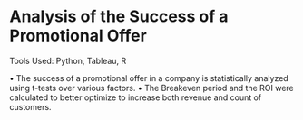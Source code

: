 # Analysis of the Success of a Promotional Offer

Tools Used: Python, Tableau, R

•	The success of a promotional offer in a company is statistically analyzed using t-tests over various factors.
•	The Breakeven period and the ROI were calculated to better optimize to increase both revenue and count of customers. 

